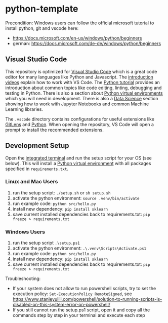 # python-template

Precondition:
Windows users can follow the official microsoft tutorial to install python, git and vscode here:

- ​​https://docs.microsoft.com/en-us/windows/python/beginners
- german: https://docs.microsoft.com/de-de/windows/python/beginners

## Visual Studio Code

This repository is optimized for [Visual Studio Code](https://code.visualstudio.com/) which is a great code editor for many languages like Python and Javascript. The [introduction videos](https://code.visualstudio.com/docs/getstarted/introvideos) explain how to work with VS Code. The [Python tutorial](https://code.visualstudio.com/docs/python/python-tutorial) provides an introduction about common topics like code editing, linting, debugging and testing in Python. There is also a section about [Python virtual environments](https://code.visualstudio.com/docs/python/environments) which you will need in development. There is also a [Data Science](https://code.visualstudio.com/docs/datascience/overview) section showing how to work with Jupyter Notebooks and common Machine Learning libraries.

The `.vscode` directory contains configurations for useful extensions like [GitLens](https://marketplace.visualstudio.com/items?itemName=eamodio.gitlens0) and [Python](https://marketplace.visualstudio.com/items?itemName=ms-python.python). When opening the repository, VS Code will open a prompt to install the recommended extensions.

## Development Setup

Open the [integrated terminal](https://code.visualstudio.com/docs/editor/integrated-terminal) and run the setup script for your OS (see below). This will install a [Python virtual environment](https://docs.python.org/3/library/venv.html) with all packages specified in `requirements.txt`.

### Linux and Mac Users

1. run the setup script: `./setup.sh` or `sh setup.sh`
2. activate the python environment: `source .venv/bin/activate`
3. run example code: `python src/hello.py`
4. install new dependency: `pip install sklearn`
5. save current installed dependencies back to requirements.txt: `pip freeze > requirements.txt`

### Windows Users

1. run the setup script `.\setup.ps1`
2. activate the python environment: `.\.venv\Scripts\Activate.ps1`
3. run example code: `python src/hello.py`
4. install new dependency: `pip install sklearn`
5. save current installed dependencies back to requirements.txt: `pip freeze > requirements.txt`

Troubleshooting:

- If your system does not allow to run powershell scripts, try to set the execution policy: `Set-ExecutionPolicy RemoteSigned`, see https://www.stanleyulili.com/powershell/solution-to-running-scripts-is-disabled-on-this-system-error-on-powershell/
- If you still cannot run the setup.ps1 script, open it and copy all the commands step by step in your terminal and execute each step
